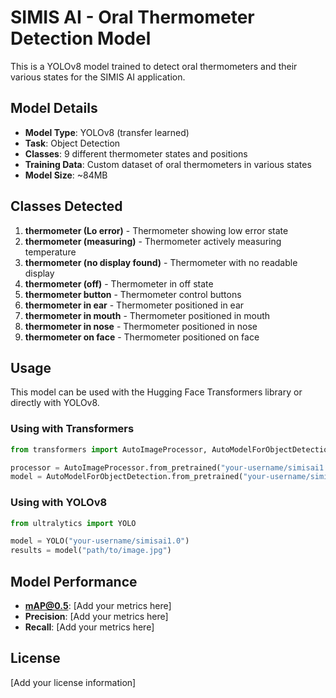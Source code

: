 # SIMIS AI - Oral Thermometer Detection Model

This is a YOLOv8 model trained to detect oral thermometers and their various states for the SIMIS AI application.

## Model Details

- **Model Type**: YOLOv8 (transfer learned)
- **Task**: Object Detection
- **Classes**: 9 different thermometer states and positions
- **Training Data**: Custom dataset of oral thermometers in various states
- **Model Size**: ~84MB

## Classes Detected

1. **thermometer (Lo error)** - Thermometer showing low error state
2. **thermometer (measuring)** - Thermometer actively measuring temperature
3. **thermometer (no display found)** - Thermometer with no readable display
4. **thermometer (off)** - Thermometer in off state
5. **thermometer button** - Thermometer control buttons
6. **thermometer in ear** - Thermometer positioned in ear
7. **thermometer in mouth** - Thermometer positioned in mouth
8. **thermometer in nose** - Thermometer positioned in nose
9. **thermometer on face** - Thermometer positioned on face

## Usage

This model can be used with the Hugging Face Transformers library or directly with YOLOv8.

### Using with Transformers

```python
from transformers import AutoImageProcessor, AutoModelForObjectDetection

processor = AutoImageProcessor.from_pretrained("your-username/simisai1.0")
model = AutoModelForObjectDetection.from_pretrained("your-username/simisai1.0")
```

### Using with YOLOv8

```python
from ultralytics import YOLO

model = YOLO("your-username/simisai1.0")
results = model("path/to/image.jpg")
```

## Model Performance

- **mAP@0.5**: [Add your metrics here]
- **Precision**: [Add your metrics here]
- **Recall**: [Add your metrics here]

## License

[Add your license information]

